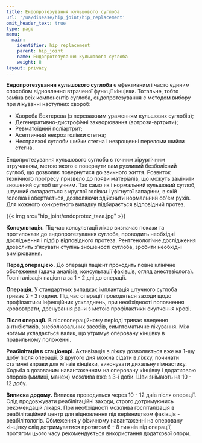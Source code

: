 ```yaml
---
title: Ендопротезування кульшового суглоба
url: '/ua/disease/hip_joint/hip_replacement'
omit_header_text: true
type: page
menu:
  main:
    identifier: hip_replacement
    parent: hip_joint
    name: Ендопротезування кульшового суглоба
    weight: 8
layout: privacy
---
```


**Ендопротезування кульшового суглоба** є ефективним і часто єдиним способом відновлення втраченої функції кінцівки.
Тотальне, тобто заміна всіх компонентів суглоба, ендопротезування є методом вибору при лікуванні наступних хвороб:

- Хвороба Бехтєрєва (з переважним ураженням кульшових суглобів); 
- Дегенеративно-дистрофічні захворювання (артрози-артрити); 
- Ревматоїдний поліартрит; 
- Асептичний некроз голівки стегна; 
- Несправжні суглоби шийки стегна і незрощенні переломи шийки стегна.

Ендопротезування кульшового суглоба є точним хірургічним втручанням, метою якого є повернути вам рухливий безболісний
суглоб, що дозволяє повернутися до звичного життя. Розвиток технічного прогресу призвело до появи матеріалів, що можуть
замінити зношений суглоб штучним. Так само як і нормальний кульшовий суглоб, штучний складається з круглої голівки і
увігнутої западини, в якій головка і обертається, дозволяючи здійснити нормальний об'єм рухів. Для кожного конкретного
випадку підбирається відповідний протез.

{{< img src="hip_joint/endoprotez_taza.jpg" >}}

**Консультація.** Під час консультації лікар визначає покази та протипокази до ендопротезування суглоба, проводить
необхідні дослідження і підбір відповідного протеза. Рентгенологічне дослідження дозволить з'ясувати ступінь зношеності
суглоба, зробити необхідні вимірювання.

**Перед операцією.** До операції пацієнт проходить повне клінічне обстеження (здача аналізів, консультації фахівців,
огляд анестезіолога). Госпіталізація пацієнта за 1 - 2 дні до операції.

**Операція.** У стандартних випадках імплантація штучного суглоба триває 2 - 3 години. Під час операції проводяться
заходи щодо профілактики інфекційних ускладнень, при необхідності поповнення крововтрати, дренування рани з метою
профілактики скупчення крові.

**Після операції.** В післяопераційному періоді триває введення антибіотиків, знеболювальних засобів, симптоматичне
лікування. Між ногами укладається валик, що утримує оперовану кінцівку в правильному положенні.

**Реабілітація в стаціонарі.** Активізація в ліжку дозволяється вже на 1-шу добу після операції. З другого дня можна
сідати в ліжку, починати статичні вправи для м'язів кінцівки, виконувати дихальну гімнастику. Ходьба з дозованим
навантаженням на оперовану кінцівку і додатковою опорою (милиці, манеж) можлива вже з 3-ї доби. Шви знімають на 10 - 12
добу.

**Виписка додому.** Виписка проводиться через 10 - 12 днів після операції. Слід продовжувати реабілітаційні заходи,
строго дотримуючись рекомендацій лікаря. При необхідності можлива госпіталізація в реабілітаційний центр для відновлення
під керівництвом фахівців - реабілітологів. Обмеження у фізичному навантаженні на оперовану кінцівку слід дотримуватися
протягом 6 - 8 тижнів від операції, протягом цього часу рекомендується використання додаткової опори.

